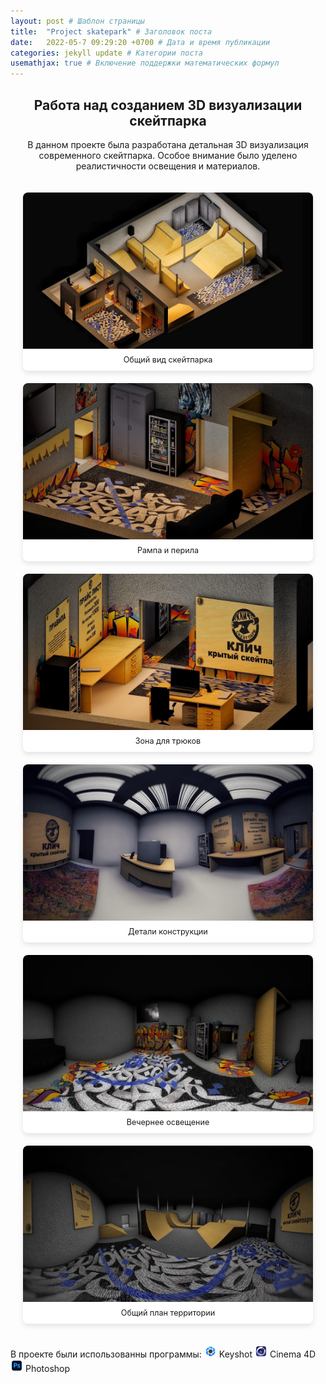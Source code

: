 ```yaml
---
layout: post # Шаблон страницы
title:  "Project skatepark" # Заголовок поста
date:   2022-05-7 09:29:20 +0700 # Дата и время публикации
categories: jekyll update # Категории поста
usemathjax: true # Включение поддержки математических формул
---
```



<div style="text-align: center;">
<h2>Работа над созданием 3D визуализации скейтпарка</h2>

<p>В данном проекте была разработана детальная 3D визуализация современного скейтпарка. 
Особое внимание было уделено реалистичности освещения и материалов.</p>
</div>

<div class="gallery">
  <figure>
    <img src="/assets\img\skatepark/1.jpg" alt="Общий вид скейтпарка" class="zoomable" onclick="openModal(this)">
    <figcaption>Общий вид скейтпарка</figcaption>
  </figure>

  <figure>
    <img src="/assets\img\skatepark/2.jpg" alt="Рампа и перила" class="zoomable" onclick="openModal(this)">
    <figcaption>Рампа и перила</figcaption>
  </figure>

  <figure>
    <img src="/assets\img\skatepark/3.jpg" alt="Зона для трюков" class="zoomable" onclick="openModal(this)">
    <figcaption>Зона для трюков</figcaption>
  </figure>

  <figure>
    <img src="/assets\img\skatepark/4.jpg" alt="Детали конструкции" class="zoomable" onclick="openModal(this)">
    <figcaption>Детали конструкции</figcaption>
  </figure>

  <figure>
    <img src="/assets\img\skatepark/5.jpg" alt="Вечернее освещение" class="zoomable" onclick="openModal(this)">
    <figcaption>Вечернее освещение</figcaption>
  </figure>

  <figure>
    <img src="/assets\img\skatepark/6.jpg" alt="Общий план территории" class="zoomable" onclick="openModal(this)">
    <figcaption>Общий план территории</figcaption>
  </figure>
</div>

<!-- Модальное окно для увеличенного изображения -->
<div id="imageModal" class="modal">
  <span class="close" onclick="closeModal()">&times;</span>
  <img class="modal-content" id="modalImage">
</div>

<style>
.gallery {
  display: grid;
  grid-template-columns: repeat(auto-fit, minmax(300px, 1fr));
  gap: 20px;
  padding: 20px;
}

.gallery figure {
  margin: 0;
  position: relative;
  overflow: hidden;
  border-radius: 8px;
  box-shadow: 0 4px 8px rgba(0,0,0,0.1);
  transition: transform 0.3s ease;
}

.gallery figure:hover {
  transform: translateY(-5px);
}

.gallery img {
  width: 100%;
  height: 250px;
  object-fit: cover;
  display: block;
}

.gallery figcaption {
  padding: 10px;
  text-align: center;
  background: rgba(255,255,255,0.9);
  font-size: 0.9em;
}
</style>

<style>
.modal {
  display: none;
  position: fixed;
  z-index: 999;
  padding: 0;
  left: 0;
  top: 0;
  width: 100%;
  height: 100%;
  background-color: rgba(0,0,0,0.9);
  cursor: pointer;
}

.modal-content {
  margin: auto;
  display: block;
  width: 100%;
  height: 100%;
  object-fit: contain;
  padding: 20px;
}

.close {
  position: fixed;
  color: #f1f1f1;
  font-size: 40px;
  font-weight: bold;
  cursor: pointer;
  z-index: 1000;
}

/* Медиа-запрос для мобильных устройств */
@media screen and (max-width: 768px) {
  .close {
    bottom: 20px;
    left: 50%;
    transform: translateX(-50%);
  }
}

/* Медиа-запрос для ПК */
@media screen and (min-width: 769px) {
  .close {
    right: 35px;
    top: 15px;
  }
}

.zoomable {
  cursor: pointer;
}
</style>

<script>
function openModal(img) {
  var modal = document.getElementById("imageModal");
  var modalImg = document.getElementById("modalImage");
  modal.style.display = "block";
  modalImg.src = img.src;
}

function closeModal() {
  document.getElementById("imageModal").style.display = "none";
}

/* Добавляем обработчик клика на модальное окно */
document.getElementById("imageModal").addEventListener("click", function(e) {
  if (e.target !== document.getElementById("modalImage")) {
    closeModal();
  }
});
</script>

В проекте были использованны программы:
<img src="/assets/img/icon/keyshot.png" alt="keyshot icon" style="width:20px;"> Keyshot
<img src="/assets/img/icon/cinema4d.png" alt="cinema4d icon" style="width:20px;"> Cinema 4D 
<img src="/assets/img/icon/photoshop.png" alt="photoshop icon" style="width:20px;"> Photoshop
